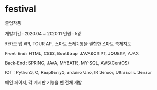 # festival
졸업작품

개발기간 : 2020.04 ~ 2020.11
인원 : 5명

카카오 맵 API, TOUR API, 스마트 쓰레기통을 결합한 스마트 축제지도

Front-End : HTML, CSS3, BootStrap, JAVASCRIPT, JQUERY, AJAX

Back-End : SPRING, JAVA, MYBATIS, MY-SQL, AWS(CentOS)

IOT : Python3, C, RaspBerry3, arduino Uno, IR Sensor,  Ultrasonic Sensor

메인 페이지, 각 게시판 기능을 뺀 전체 개발
